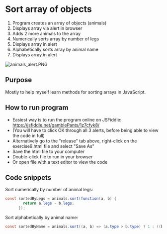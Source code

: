 # Sort array of objects

1. Program creates an array of objects (animals)
2. Displays array via alert in browser
3. Adds 2 more animals to the array
4. Numerically sorts array by number of legs
5. Displays array in alert
6. Alphabetically sorts array by animal name
7. Displays array in alert

![animals_alert.PNG](https://gamblepants.github.io/img/animals_alert.PNG)

## Purpose

Mostly to help myself learn methods for sorting arrays in JavaScript.

## How to run program

- Easiest way is to run the program online on JSFiddle: https://jsfiddle.net/gamblePants/1z7cfyk8/
- (You will have to click OK through all 3 alerts, before being able to view the code in full)
- Alternatively go to the "release" tab above, right-click on the exercise9.html file and select "Save As"
- Save the html file to your computer
- Double-click file to run in your browser
- Or open file with a text editor to view the code


## Code snippets

Sort numerically by number of animal legs:
```C#
const sortedByLegs = animals.sort(function(a, b) {
        return a.legs - b.legs;
      });

```
Sort alphabetically by animal name:
```C#
const sortedByName = animals.sort((a, b) => (a.type > b.type) ? 1 : ((b.type > a.type) ? -1 : 0));
```

